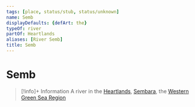 ```yaml
---
tags: [place, status/stub, status/unknown]
name: Semb
displayDefaults: {defArt: the}
typeOf: river
partOf: Heartlands
aliases: [River Semb]
title: Semb
---
```


# Semb
>[!info]+ Information
> A  river in the [Heartlands](<../../sembara/heartlands/heartlands.md>), [Sembara](<../../sembara/sembara.md>), the [Western Green Sea Region](<../../../western-green-sea/western-green-sea-region.md>)









